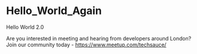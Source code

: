# Hello_World_Again
Hello World 2.0

Are you interested in meeting and hearing from developers around London?
Join our community today - https://www.meetup.com/techsauce/
